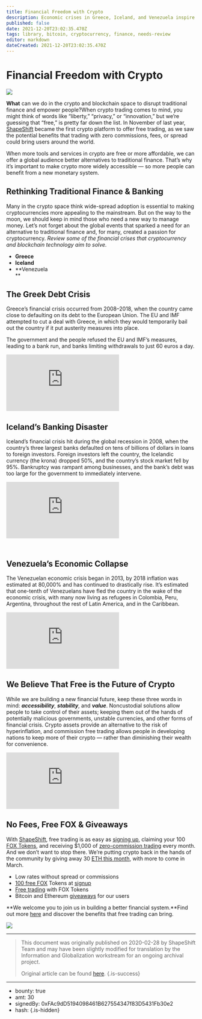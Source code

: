 ```yaml
---
title: Financial Freedom with Crypto
description: Economic crises in Greece, Iceland, and Venezuela inspire self-sovereignty.
published: false
date: 2021-12-20T23:02:35.470Z
tags: library, bitcoin, cryptocurrency, finance, needs-review
editor: markdown
dateCreated: 2021-12-20T23:02:35.470Z
---
```


# Financial Freedom with Crypto

![](https://assets.website-files.com/5e9a09610b7dce71f87f7f17/5e9a22d2559b4ab8b7c7e751_5e99305300cd26eab1185e69_1_WFtnL4Laytf18So09joYpg.png)

**What** can we do in the crypto and blockchain space to disrupt traditional finance and empower people?When crypto trading comes to mind, you might think of words like “liberty,” “privacy,” or “innovation,” but we’re guessing that “free,” is pretty far down the list. In November of last year, [ShapeShift](http://www.shapeshift.com/?utm_source=social&utm_medium=medium&utm_campaign=shapeshift_platform&utm_term=cta_21) became the first crypto platform to offer free trading, as we saw the potential benefits that trading with zero commissions, fees, or spread could bring users around the world.

When more tools and services in crypto are free or more affordable, we can offer a global audience better alternatives to traditional finance. That’s why it’s important to make crypto more widely accessible — so more people can benefit from a new monetary system.

## Rethinking Traditional Finance & Banking

Many in the crypto space think wide-spread adoption is essential to making cryptocurrencies more appealing to the mainstream. But on the way to the moon, we should keep in mind those who need a new way to manage money. Let’s not forget about the global events that sparked a need for an alternative to traditional finance and, for many, created a passion for cryptocurrency. *Review some of the financial crises that cryptocurrency and blockchain technology aim to solve.*

* **Greece**
* **Iceland**
* **Venezuela<br/> **

## The Greek Debt Crisis

Greece’s financial crisis occurred from 2008–2018, when the country came close to defaulting on its debt to the European Union. The EU and IMF attempted to cut a deal with Greece, in which they would temporarily bail out the country if it put austerity measures into place.

The government and the people refused the EU and IMF’s measures, leading to a bank run, and banks limiting withdrawals to just 60 euros a day.

<iframe allowfullscreen="" frameborder="0" scrolling="auto" src="https://cdn.embedly.com/widgets/media.html?src=https%3A%2F%2Fwww.youtube.com%2Fembed%2F9gW2UnmVuwI%3Ffeature%3Doembed&amp;display_name=YouTube&amp;url=https%3A%2F%2Fwww.youtube.com%2Fwatch%3Fv%3D9gW2UnmVuwI&amp;image=https%3A%2F%2Fi.ytimg.com%2Fvi%2F9gW2UnmVuwI%2Fhqdefault.jpg&amp;key=a19fcc184b9711e1b4764040d3dc5c07&amp;type=text%2Fhtml&amp;schema=youtube"></iframe>

## Iceland’s Banking Disaster

Iceland’s financial crisis hit during the global recession in 2008, when the country’s three largest banks defaulted on tens of billions of dollars in loans to foreign investors. Foreign investors left the country, the Icelandic currency (the krona) dropped 50%, and the country’s stock market fell by 95%. Bankruptcy was rampant among businesses, and the bank’s debt was too large for the government to immediately intervene.

<iframe allowfullscreen="" frameborder="0" scrolling="auto" src="https://cdn.embedly.com/widgets/media.html?src=https%3A%2F%2Fwww.youtube.com%2Fembed%2FeDKmEwP-5pg%3Ffeature%3Doembed&amp;display_name=YouTube&amp;url=https%3A%2F%2Fwww.youtube.com%2Fwatch%3Fv%3DeDKmEwP-5pg&amp;image=https%3A%2F%2Fi.ytimg.com%2Fvi%2FeDKmEwP-5pg%2Fhqdefault.jpg&amp;key=a19fcc184b9711e1b4764040d3dc5c07&amp;type=text%2Fhtml&amp;schema=youtube"></iframe>

## <br/>Venezuela’s Economic Collapse

The Venezuelan economic crisis began in 2013, by 2018 inflation was estimated at 80,000% and has continued to drastically rise. It’s estimated that one-tenth of Venezuelans have fled the country in the wake of the economic crisis, with many now living as refugees in Colombia, Peru, Argentina, throughout the rest of Latin America, and in the Caribbean.

<iframe allowfullscreen="" frameborder="0" scrolling="auto" src="https://cdn.embedly.com/widgets/media.html?src=https%3A%2F%2Fwww.youtube.com%2Fembed%2FSCz1x5-tgig%3Ffeature%3Doembed&amp;display_name=YouTube&amp;url=https%3A%2F%2Fwww.youtube.com%2Fwatch%3Fv%3DSCz1x5-tgig&amp;image=https%3A%2F%2Fi.ytimg.com%2Fvi%2FSCz1x5-tgig%2Fhqdefault.jpg&amp;key=a19fcc184b9711e1b4764040d3dc5c07&amp;type=text%2Fhtml&amp;schema=youtube"></iframe>

##   We Believe That Free is the Future of Crypto

While we are building a new financial future, keep these three words in mind: ***accessibility***, ***stability***, and ***value***. Noncustodial solutions allow people to take control of their assets; keeping them out of the hands of potentially malicious governments, unstable currencies, and other forms of financial crisis. Crypto assets provide an alternative to the risk of hyperinflation, and commission free trading allows people in developing nations to keep more of their crypto — rather than diminishing their wealth for convenience.

<iframe allowfullscreen="" frameborder="0" scrolling="auto" src="https://cdn.embedly.com/widgets/media.html?type=text%2Fhtml&amp;key=a19fcc184b9711e1b4764040d3dc5c07&amp;schema=twitter&amp;url=https%3A//twitter.com/erikvoorhees/status/1222901700962344962&amp;image=https%3A//i.embed.ly/1/image%3Furl%3Dhttps%253A%252F%252Fpbs.twimg.com%252Fprofile_images%252F1224129791403544576%252FI_jrXRgb_400x400.jpg%26key%3Da19fcc184b9711e1b4764040d3dc5c07"></iframe>

## No Fees, Free FOX & Giveaways

With [ShapeShift](http://www.shapeshift.com/?utm_source=social&utm_medium=medium&utm_campaign=shapeshift_platform&utm_term=cta_21), free trading is as easy as [signing up](https://auth.shapeshift.io/signup?utm_source=social&utm_medium=medium&utm_campaign=shapeshift_platform&utm_term=cta_20), claiming your 100 [FOX Tokens](https://shapeshift.com/fox-token?utm_source=social&utm_medium=medium&utm_campaign=shapeshift_platform&utm_term=cta_23), and receiving $1,000 of [zero-commission trading](https://shapeshift.com/free-trading?utm_source=social&utm_medium=medium&utm_campaign=shapeshift_platform&utm_term=cta_24) every month. And we don’t want to stop there. We’re putting crypto back in the hands of the community by giving away 30 [ETH this month](https://pages.shapeshift.com/eth_giveaway/?utm_source=social&utm_medium=medium&utm_campaign=shapeshift_platform&utm_term=cta_25), with more to come in March.

* Low rates without spread or commissions
* [100 free FOX](https://shapeshift.com/fox-token?utm_source=social&utm_medium=medium&utm_campaign=shapeshift_platform&utm_term=cta_23) Tokens at [signup](https://auth.shapeshift.io/signup?utm_source=social&utm_medium=medium&utm_campaign=shapeshift_platform&utm_term=cta_20)
* [Free trading](https://shapeshift.com/free-trading?utm_source=social&utm_medium=medium&utm_campaign=shapeshift_platform&utm_term=cta_24) with FOX Tokens
* Bitcoin and Ethereum g[iveaways](https://pages.shapeshift.com/eth_giveaway/?utm_source=social&utm_medium=medium&utm_campaign=shapeshift_platform&utm_term=cta_25) for our users<br/> 

**We welcome you to join us in building a better financial system.**Find out more [here](https://shapeshift.com/free-trading?utm_source=social&utm_medium=medium&utm_campaign=shapeshift_platform&utm_term=cta_24) and discover the benefits that free trading can bring.<br/> 

[![](https://assets.website-files.com/5e9a09610b7dce71f87f7f17/5e9a22d27e1ac25da75c6829_5e99324300cd26829b196ecc_0*e-H7EwlSzSNlfyic.png)](http://beta.shapeshift.com) 

---

> This document was originally published on 2020-02-28 by ShapeShift Team and may have been slightly modified for translation by the Information and Globalization workstream for an ongoing archival project.
>
> Original article can be found [here](https://shapeshift.com/library/financial-freedom-with-crypto).
{.is-success}

---

- bounty: true
- amt: 30
- signedBy: 0xFAc9dD5194098461B627554347f83D5431Fb30e2
- hash: 
{.is-hidden}